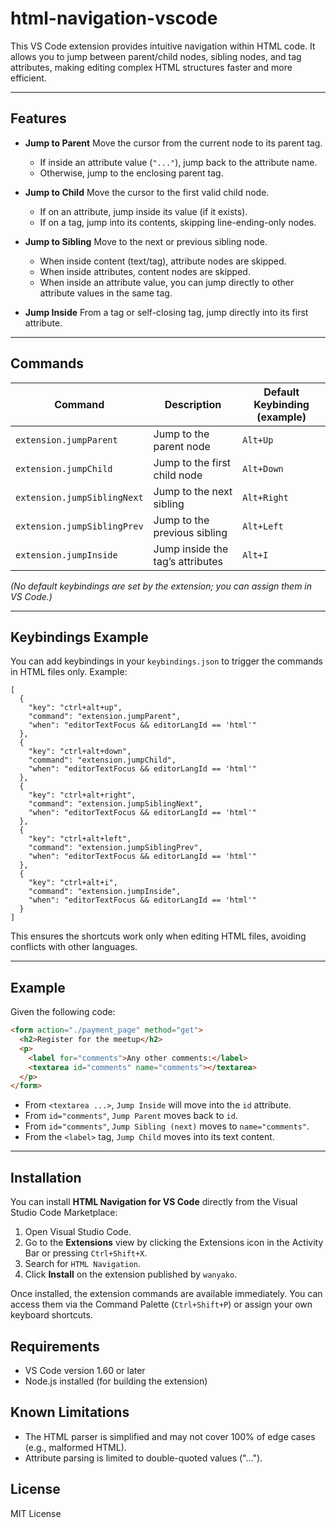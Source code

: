 # html-navigation-vscode

This VS Code extension provides intuitive navigation within HTML code.
It allows you to jump between parent/child nodes, sibling nodes, and tag attributes, making editing complex HTML structures faster and more efficient.

---

## Features

- **Jump to Parent**
  Move the cursor from the current node to its parent tag.

  - If inside an attribute value (`"..."`), jump back to the attribute name.
  - Otherwise, jump to the enclosing parent tag.

- **Jump to Child**
  Move the cursor to the first valid child node.

  - If on an attribute, jump inside its value (if it exists).
  - If on a tag, jump into its contents, skipping line-ending-only nodes.

- **Jump to Sibling**
  Move to the next or previous sibling node.

  - When inside content (text/tag), attribute nodes are skipped.
  - When inside attributes, content nodes are skipped.
  - When inside an attribute value, you can jump directly to other attribute values in the same tag.

- **Jump Inside**
  From a tag or self-closing tag, jump directly into its first attribute.

---

## Commands

| Command                     | Description                      | Default Keybinding (example) |
| --------------------------- | -------------------------------- | ---------------------------- |
| `extension.jumpParent`      | Jump to the parent node          | `Alt+Up`                     |
| `extension.jumpChild`       | Jump to the first child node     | `Alt+Down`                   |
| `extension.jumpSiblingNext` | Jump to the next sibling         | `Alt+Right`                  |
| `extension.jumpSiblingPrev` | Jump to the previous sibling     | `Alt+Left`                   |
| `extension.jumpInside`      | Jump inside the tag’s attributes | `Alt+I`                      |

_(No default keybindings are set by the extension; you can assign them in VS Code.)_

---

## Keybindings Example

You can add keybindings in your `keybindings.json` to trigger the commands in HTML files only. Example:

```jsonc
[
  {
    "key": "ctrl+alt+up",
    "command": "extension.jumpParent",
    "when": "editorTextFocus && editorLangId == 'html'"
  },
  {
    "key": "ctrl+alt+down",
    "command": "extension.jumpChild",
    "when": "editorTextFocus && editorLangId == 'html'"
  },
  {
    "key": "ctrl+alt+right",
    "command": "extension.jumpSiblingNext",
    "when": "editorTextFocus && editorLangId == 'html'"
  },
  {
    "key": "ctrl+alt+left",
    "command": "extension.jumpSiblingPrev",
    "when": "editorTextFocus && editorLangId == 'html'"
  },
  {
    "key": "ctrl+alt+i",
    "command": "extension.jumpInside",
    "when": "editorTextFocus && editorLangId == 'html'"
  }
]
```

This ensures the shortcuts work only when editing HTML files, avoiding conflicts with other languages.

---

## Example

Given the following code:

```html
<form action="./payment_page" method="get">
  <h2>Register for the meetup</h2>
  <p>
    <label for="comments">Any other comments:</label>
    <textarea id="comments" name="comments"></textarea>
  </p>
</form>
```

- From `<textarea ...>`, `Jump Inside` will move into the `id` attribute.
- From `id="comments"`, `Jump Parent` moves back to `id`.
- From `id="comments"`, `Jump Sibling (next)` moves to `name="comments"`.
- From the `<label>` tag, `Jump Child` moves into its text content.

---

## Installation

You can install **HTML Navigation for VS Code** directly from the Visual Studio Code Marketplace:

1. Open Visual Studio Code.
2. Go to the **Extensions** view by clicking the Extensions icon in the Activity Bar or pressing `Ctrl+Shift+X`.
3. Search for `HTML Navigation`.
4. Click **Install** on the extension published by `wanyako`.

Once installed, the extension commands are available immediately. You can access them via the Command Palette (`Ctrl+Shift+P`) or assign your own keyboard shortcuts.

## Requirements

- VS Code version 1.60 or later
- Node.js installed (for building the extension)

## Known Limitations

- The HTML parser is simplified and may not cover 100% of edge cases (e.g., malformed HTML).
- Attribute parsing is limited to double-quoted values ("...").

## License

MIT License

